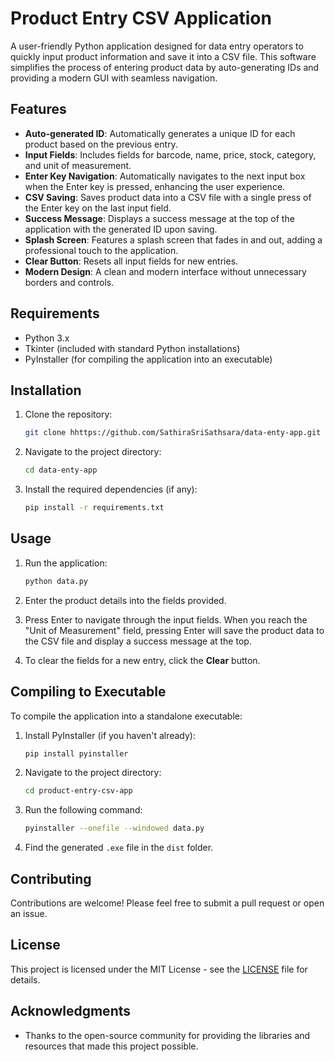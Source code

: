 # Product Entry CSV Application

A user-friendly Python application designed for data entry operators to quickly input product information and save it into a CSV file. This software simplifies the process of entering product data by auto-generating IDs and providing a modern GUI with seamless navigation.

## Features

- **Auto-generated ID**: Automatically generates a unique ID for each product based on the previous entry.
- **Input Fields**: Includes fields for barcode, name, price, stock, category, and unit of measurement.
- **Enter Key Navigation**: Automatically navigates to the next input box when the Enter key is pressed, enhancing the user experience.
- **CSV Saving**: Saves product data into a CSV file with a single press of the Enter key on the last input field.
- **Success Message**: Displays a success message at the top of the application with the generated ID upon saving.
- **Splash Screen**: Features a splash screen that fades in and out, adding a professional touch to the application.
- **Clear Button**: Resets all input fields for new entries.
- **Modern Design**: A clean and modern interface without unnecessary borders and controls.

## Requirements

- Python 3.x
- Tkinter (included with standard Python installations)
- PyInstaller (for compiling the application into an executable)

## Installation

1. Clone the repository:

   ```bash
   git clone hhttps://github.com/SathiraSriSathsara/data-enty-app.git
   ```

2. Navigate to the project directory:

   ```bash
   cd data-enty-app
   ```

3. Install the required dependencies (if any):

   ```bash
   pip install -r requirements.txt
   ```

## Usage

1. Run the application:

   ```bash
   python data.py
   ```

2. Enter the product details into the fields provided.
3. Press Enter to navigate through the input fields. When you reach the "Unit of Measurement" field, pressing Enter will save the product data to the CSV file and display a success message at the top.
4. To clear the fields for a new entry, click the **Clear** button.

## Compiling to Executable

To compile the application into a standalone executable:

1. Install PyInstaller (if you haven't already):

   ```bash
   pip install pyinstaller
   ```

2. Navigate to the project directory:

   ```bash
   cd product-entry-csv-app
   ```

3. Run the following command:

   ```bash
   pyinstaller --onefile --windowed data.py
   ```

4. Find the generated `.exe` file in the `dist` folder.

## Contributing

Contributions are welcome! Please feel free to submit a pull request or open an issue.

## License

This project is licensed under the MIT License - see the [LICENSE](LICENSE) file for details.

## Acknowledgments

- Thanks to the open-source community for providing the libraries and resources that made this project possible.
```

